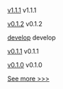 
[v1.1.1](https://github.com/hyperledger/fabric-lib-go/releases/tag/v1.1.1) v1.1.1

[v0.1.2](https://github.com/hyperledger/besu-errorprone-checks/releases/tag/v0.1.2) v0.1.2

[develop](https://github.com/hyperledger/besu/releases/tag/develop) develop

[v0.1.1](https://github.com/hyperledger/besu-errorprone-checks/releases/tag/v0.1.1) v0.1.1

[v0.1.0](https://github.com/hyperledger/besu-errorprone-checks/releases/tag/v0.1.0) v0.1.0


[See more >>>](https://start-here.hyperledger.org/releases)
